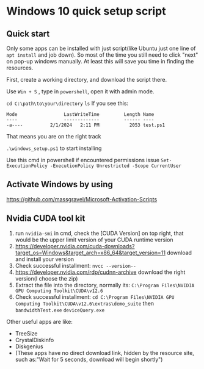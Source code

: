 # Windows 10 quick setup script

## Quick start
Only some apps can be installed with just script(like Ubuntu just one line of ```apt install``` and job down). So most of the time you still need to click "next" on pop-up windows manually.
At least this will save you time in finding the resources.

First, create a working directory, and download the script there.

Use ```Win + S``` , type in ```powershell```, open it with admin mode.

```cd C:\path\to\your\directory```
```ls```
If you see this:
```
Mode                 LastWriteTime         Length Name
----                 -------------         ------ ----
-a----          2/1/2024   2:11 PM           2053 test.ps1
```
That means you are on the right track

``` .\windows_setup.ps1 ``` to start installing

Use this cmd in powershell if encountered permissions issue
```Set-ExecutionPolicy -ExecutionPolicy Unrestricted -Scope CurrentUser```

## Activate Windows by using 
https://github.com/massgravel/Microsoft-Activation-Scripts

## Nvidia CUDA tool kit 

1. run ```nvidia-smi``` in cmd, check the [CUDA Version] on top right, that would be the upper limit version of your CUDA runtime version
2. https://developer.nvidia.com/cuda-downloads?target_os=Windows&target_arch=x86_64&target_version=11 download and install your version
3. Check successful installment: ```nvcc --version--```
4. https://developer.nvidia.com/rdp/cudnn-archive download the right version(I choose the zip)
5. Extract the file into the directory, normally its: ```C:\Program Files\NVIDIA GPU Computing Toolkit\CUDA\v12.6```
6. Check successful installment: ```cd C:\Program Files\NVIDIA GPU Computing Toolkit\CUDA\v12.6\extras\demo_suite``` then ```bandwidthTest.exe``` ```deviceQuery.exe```



Other useful apps are like:
* TreeSize
* CrystalDiskinfo
* Diskgenius
* (These apps have no direct download link, hidden by the resource site, such as:"Wait for 5 seconds, download will begin shortly")
